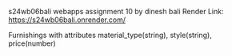 s24wb06bali webapps assignment 10 by dinesh bali 
Render Link: https://s24wb06bali.onrender.com/

Furnishings with attributes material_type(string), style(string), price(number)